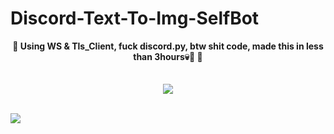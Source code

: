 # Discord-Text-To-Img-SelfBot

<p align="center">
  <b>🖤 Using WS &amp; Tls_Client, fuck discord.py, btw shit code, made this in less than 3hours💀🐒
 🖤</b><br>
  <br><br>
    <img src="https://cdn.discordapp.com/attachments/762750100500906044/860549000939831316/183296.gif">
    <br><br>
</p>

<img src="https://cdn.discordapp.com/attachments/1091410046019190906/1091708741822451872/image.png">
